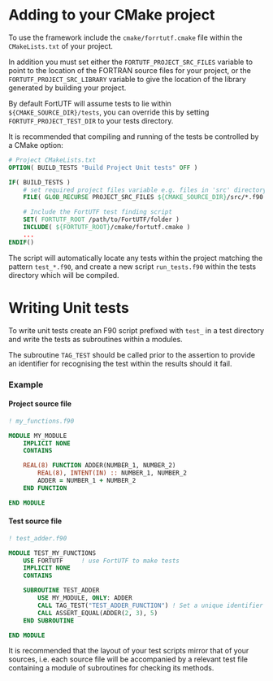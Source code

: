 # Adding to your CMake project
To use the framework include the `cmake/forrtutf.cmake` file within the `CMakeLists.txt` of your project.

In addition you must set either the `FORTUTF_PROJECT_SRC_FILES` variable to point to the location of the FORTRAN source files for your project, or the `FORTUTF_PROJECT_SRC_LIBRARY` variable to give the location of the library generated by building your project.

By default FortUTF will assume tests to lie within `${CMAKE_SOURCE_DIR}/tests`, you can override this by setting `FORTUTF_PROJECT_TEST_DIR` to your tests directory.

It is recommended that compiling and running of the tests be controlled by a CMake option:

```cmake
# Project CMakeLists.txt
OPTION( BUILD_TESTS "Build Project Unit tests" OFF )

IF( BUILD_TESTS )
    # set required project files variable e.g. files in 'src' directory within the project directory
    FILE( GLOB_RECURSE PROJECT_SRC_FILES ${CMAKE_SOURCE_DIR}/src/*.f90 )

    # Include the FortUTF test finding script
    SET( FORTUTF_ROOT /path/to/FortUTF/folder )
    INCLUDE( ${FORTUTF_ROOT}/cmake/fortutf.cmake )
    ...
ENDIF()
```
The script will automatically locate any tests within the project matching the pattern `test_*.f90`, and create a new script `run_tests.f90` within the tests directory which will be compiled.

# Writing Unit tests
To write unit tests create an F90 script prefixed with `test_` in a test directory and write the tests as subroutines within a modules.

The subroutine `TAG_TEST` should be called prior to the assertion to provide an identifier for recognising the test within the results should it fail.

### Example

#### Project source file
```fortran
! my_functions.f90

MODULE MY_MODULE
    IMPLICIT NONE
    CONTAINS

    REAL(8) FUNCTION ADDER(NUMBER_1, NUMBER_2)
        REAL(8), INTENT(IN) :: NUMBER_1, NUMBER_2
        ADDER = NUMBER_1 + NUMBER_2
    END FUNCTION

END MODULE
```

#### Test source file
```fortran
! test_adder.f90

MODULE TEST_MY_FUNCTIONS
    USE FORTUTF     ! use FortUTF to make tests
    IMPLICIT NONE
    CONTAINS

    SUBROUTINE TEST_ADDER
        USE MY_MODULE, ONLY: ADDER
        CALL TAG_TEST("TEST_ADDER_FUNCTION") ! Set a unique identifier to recognise this test
        CALL ASSERT_EQUAL(ADDER(2, 3), 5)
    END SUBROUTINE

END MODULE
```

It is recommended that the layout of your test scripts mirror that of your sources, i.e. each source file will be accompanied by a relevant test file containing a module of subroutines for checking its methods.
